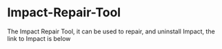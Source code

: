 # Impact-Repair-Tool
The Impact Repair Tool, it can be used to repair, and uninstall Impact, the link to Impact is below
